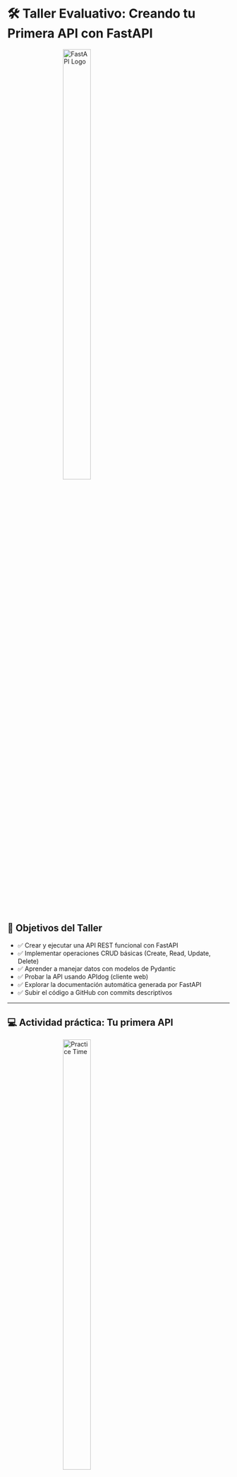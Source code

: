# 🛠️ Taller Evaluativo: Creando tu Primera API con FastAPI

<div style="width:50%; max-width:800px; overflow:hidden; margin:0 auto;">
   <img src="https://fastapi.tiangolo.com/img/logo-margin/logo-teal.png"
          alt="FastAPI Logo"
          style="width:50%; height:50%; object-fit:cover; object-position:center;">
</div>

## 🎯 Objetivos del Taller
- ✅ Crear y ejecutar una API REST funcional con FastAPI
- ✅ Implementar operaciones CRUD básicas (Create, Read, Update, Delete)
- ✅ Aprender a manejar datos con modelos de Pydantic
- ✅ Probar la API usando APIdog (cliente web)
- ✅ Explorar la documentación automática generada por FastAPI
- ✅ Subir el código a GitHub con commits descriptivos

---

## 💻 Actividad práctica: Tu primera API

<div style="width:50%; max-width:800px; overflow:hidden; margin:0 auto;">
   <img src="https://cdn-icons-png.flaticon.com/512/4712/4712035.png"
          alt="Practice Time"
          style="width:50%; height:50%; object-fit:cover; object-position:center;">
</div>

### 🎯 Parte 1: Configuración del entorno (10 min)

#### Paso 1.1: Preparación inicial
1. **🐍 Verifica Python instalado:**
   - Abre VS Code
   - Abre una terminal: `Terminal → New Terminal` (o `Ctrl + ñ`)
   - Ejecuta:
   ```bash
   python --version
   ```
   - Deberías ver algo como `Python 3.8.x` o superior
   - Si no tienes Python, descárgalo desde [python.org](https://www.python.org/downloads/)

2. **💻 Abre tu repositorio en VS Code:**
   - `File → Open Folder`
   - Selecciona tu repositorio clonado (ejemplo: `FUMC-Frameworks-Backend`)

#### Paso 1.2: Crear entorno virtual
3. **🔧 Crea un entorno virtual** (en la terminal de VS Code):
   ```bash
   # Asegúrate de estar en la raíz de tu repositorio
   python -m venv venv
   ```

4. **⚡ Activa el entorno virtual:**
   
   **En Windows (CMD):**
   ```cmd
   venv\Scripts\activate.bat
   ```

   **✅ Verificación:** Deberías ver `(venv)` al inicio de la línea en tu terminal.

#### Paso 1.3: Instalar dependencias
5. **📦 Instala FastAPI y todas sus dependencias** (con el entorno virtual activado):
   ```bash
   pip install "fastapi[all]"
   ```
   
   *Nota: `"fastapi[all]"` instala FastAPI junto con `uvicorn`, `pydantic` y otras dependencias necesarias para el curso.*

   **✅ Verificación:** Deberías ver mensajes de instalación exitosa.

#### Paso 1.4: Crear archivo .gitignore
6. **🚫 Crea un archivo `.gitignore`** para excluir librerías y archivos compilados:
   - En el explorador de archivos de VS Code, right-click en la raíz del repositorio → `New File`
   - Nómbralo `.gitignore`
   - Copia y pega el siguiente contenido:
   ```gitignore
   # Byte-compiled / optimized / DLL files
   __pycache__/
   *.py[cod]
   *$py.class
   
   # C extensions
   *.so
   
   # Distribution / packaging
   .Python
   build/
   develop-eggs/
   dist/
   downloads/
   eggs/
   .eggs/
   lib/
   lib64/
   parts/
   sdist/
   var/
   wheels/
   *.egg-info/
   .installed.cfg
   *.egg
   MANIFEST
   
   # Environments
   .env
   .venv
   env/
   venv/
   ENV/
   env.bak/
   venv.bak/
   
   # IDE
   .vscode/
   .idea/
   *.swp
   *.swo
   *~
   
   # OS
   .DS_Store
   Thumbs.db
   ```

   **✅ Verificación:** El archivo `.gitignore` debe aparecer en la raíz de tu repositorio.

---

### � Parte 2: Tu primera API básica (15 min)



---

### � Parte 2: Tu primera API básica (15 min)

#### Paso 2.1: Crear estructura del proyecto
1. **📁 Crea la carpeta del proyecto** (en terminal de VS Code, desde la raíz del repositorio):
   ```bash
   mkdir clase2-api-tareas
   cd clase2-api-tareas
   ```

2. **📄 Crea el archivo `main.py`** usando VS Code:
   - En el explorador de archivos de VS Code, busca la carpeta `clase2-api-tareas`
   - Right-click en la carpeta → `New File`
   - Nómbralo `main.py`

#### Paso 2.2: Código inicial - Endpoints básicos
3. **✍️ Escribe el código inicial** en `main.py`:

```python
from fastapi import FastAPI

# Crear la aplicación FastAPI
app = FastAPI(
    title="API de Tareas - Clase 2",
    description="API REST con operaciones CRUD creada en el curso Backend FUMC",
    version="1.0.0"
)

# Ruta raíz - Endpoint de bienvenida
@app.get("/")
async def root():
    return {
        "mensaje": "¡Bienvenido a la API de Tareas!",
        "version": "1.0.0",
        "endpoints": ["/docs", "/tareas"]
    }

# Endpoint de prueba con parámetro
@app.get("/saludar/{nombre}")
async def saludar(nombre: str):
    return {"mensaje": f"¡Hola, {nombre}! Esta API gestiona tareas."}
```

#### Paso 2.3: Ejecutar y probar
4. **🚀 Ejecuta la API** (asegúrate de estar en la carpeta `clase2-api-tareas`):
   ```bash
   uvicorn main:app --reload
   ```
   ```bash
   python -m uvicorn main:app --reload
   ```
   
   **¿Qué hace este comando?**
   - `main`: Nombre del archivo (sin `.py`)
   - `app`: Nombre de la instancia de FastAPI
   - `--reload`: Reinicia automáticamente cuando cambias el código

5. **🌐 Prueba en el navegador:**
   - **http://127.0.0.1:8000/** → Mensaje de bienvenida
   - **http://127.0.0.1:8000/saludar/TuNombre** → Saludo personalizado
   - **http://127.0.0.1:8000/docs** → Documentación interactiva (Swagger UI)
   - **http://127.0.0.1:8000/redoc** → Documentación alternativa (ReDoc)

**✅ Verificación:** Si ves la documentación en `/docs`, ¡tu API está funcionando!

---
